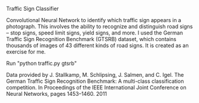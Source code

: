 Traffic Sign Classifier

Convolutional Neural Network to identify which traffic sign appears in a photograph. 
This involves the ability to recognize and distinguish road signs – stop signs, speed limit signs, yield signs, and more.
I used the German Traffic Sign Recognition Benchmark (GTSRB) dataset, which contains thousands of images of 43 different kinds of road signs.
It is created as an exercise for me. 

Run "python traffic.py gtsrb"

Data provided by J. Stallkamp, M. Schlipsing, J. Salmen, and C. Igel. The German Traffic Sign Recognition Benchmark: A multi-class classification competition. In Proceedings of the IEEE International Joint Conference on Neural Networks, pages 1453–1460. 2011
